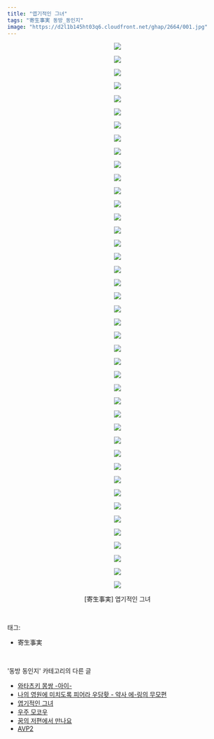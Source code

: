 ```yaml
---
title: "엽기적인 그녀"
tags: "寄生事実 동방_동인지"
image: "https://d2l1b145ht03q6.cloudfront.net/ghap/2664/001.jpg"
---
```

<div class="article">
<p style="text-align: center; clear: none; float: none;"><img src="{{ site.imgserver1 }}/ghap/2664/001.jpg"/></p>
<p style="text-align: center; clear: none; float: none;"><img src="{{ site.imgserver1 }}/ghap/2664/002.jpg"/></p>
<p style="text-align: center; clear: none; float: none;"><img src="{{ site.imgserver1 }}/ghap/2664/003.jpg"/></p>
<p style="text-align: center; clear: none; float: none;"><img src="{{ site.imgserver1 }}/ghap/2664/004.jpg"/></p>
<p style="text-align: center; clear: none; float: none;"><img src="{{ site.imgserver1 }}/ghap/2664/005.jpg"/></p>
<p style="text-align: center; clear: none; float: none;"><img src="{{ site.imgserver1 }}/ghap/2664/006.jpg"/></p>
<p style="text-align: center; clear: none; float: none;"><img src="{{ site.imgserver1 }}/ghap/2664/007.jpg"/></p>
<p style="text-align: center; clear: none; float: none;"><img src="{{ site.imgserver1 }}/ghap/2664/008.jpg"/></p>
<p style="text-align: center; clear: none; float: none;"><img src="{{ site.imgserver1 }}/ghap/2664/009.jpg"/></p>
<p style="text-align: center; clear: none; float: none;"><img src="{{ site.imgserver1 }}/ghap/2664/010.jpg"/></p>
<p style="text-align: center; clear: none; float: none;"><img src="{{ site.imgserver1 }}/ghap/2664/011.jpg"/></p>
<p style="text-align: center; clear: none; float: none;"><img src="{{ site.imgserver1 }}/ghap/2664/012.jpg"/></p>
<p style="text-align: center; clear: none; float: none;"><img src="{{ site.imgserver1 }}/ghap/2664/013.jpg"/></p>
<p style="text-align: center; clear: none; float: none;"><img src="{{ site.imgserver1 }}/ghap/2664/014.jpg"/></p>
<p style="text-align: center; clear: none; float: none;"><img src="{{ site.imgserver1 }}/ghap/2664/015.jpg"/></p>
<p style="text-align: center; clear: none; float: none;"><img src="{{ site.imgserver1 }}/ghap/2664/016.jpg"/></p>
<p style="text-align: center; clear: none; float: none;"><img src="{{ site.imgserver1 }}/ghap/2664/017.jpg"/></p>
<p style="text-align: center; clear: none; float: none;"><img src="{{ site.imgserver1 }}/ghap/2664/018.jpg"/></p>
<p style="text-align: center; clear: none; float: none;"><img src="{{ site.imgserver1 }}/ghap/2664/019.jpg"/></p>
<p style="text-align: center; clear: none; float: none;"><img src="{{ site.imgserver1 }}/ghap/2664/020.jpg"/></p>
<p style="text-align: center; clear: none; float: none;"><img src="{{ site.imgserver1 }}/ghap/2664/021.jpg"/></p>
<p style="text-align: center; clear: none; float: none;"><img src="{{ site.imgserver1 }}/ghap/2664/022.jpg"/></p>
<p style="text-align: center; clear: none; float: none;"><img src="{{ site.imgserver1 }}/ghap/2664/023.jpg"/></p>
<p style="text-align: center; clear: none; float: none;"><img src="{{ site.imgserver1 }}/ghap/2664/024.jpg"/></p>
<p style="text-align: center; clear: none; float: none;"><img src="{{ site.imgserver1 }}/ghap/2664/025.jpg"/></p>
<p style="text-align: center; clear: none; float: none;"><img src="{{ site.imgserver1 }}/ghap/2664/026.jpg"/></p>
<p style="text-align: center; clear: none; float: none;"><img src="{{ site.imgserver1 }}/ghap/2664/027.jpg"/></p>
<p style="text-align: center; clear: none; float: none;"><img src="{{ site.imgserver1 }}/ghap/2664/028.jpg"/></p>
<p style="text-align: center; clear: none; float: none;"><img src="{{ site.imgserver1 }}/ghap/2664/029.jpg"/></p>
<p style="text-align: center; clear: none; float: none;"><img src="{{ site.imgserver1 }}/ghap/2664/030.jpg"/></p>
<p style="text-align: center; clear: none; float: none;"><img src="{{ site.imgserver1 }}/ghap/2664/031.jpg"/></p>
<p style="text-align: center; clear: none; float: none;"><img src="{{ site.imgserver1 }}/ghap/2664/032.jpg"/></p>
<p style="text-align: center; clear: none; float: none;"><img src="{{ site.imgserver1 }}/ghap/2664/033.jpg"/></p>
<p style="text-align: center; clear: none; float: none;"><img src="{{ site.imgserver1 }}/ghap/2664/034.jpg"/></p>
<p style="text-align: center; clear: none; float: none;"><img src="{{ site.imgserver1 }}/ghap/2664/035.jpg"/></p>
<p style="text-align: center; clear: none; float: none;"><img src="{{ site.imgserver1 }}/ghap/2664/036.jpg"/></p>
<p style="text-align: center; clear: none; float: none;"><img src="{{ site.imgserver1 }}/ghap/2664/037.jpg"/></p>
<p style="text-align: center; clear: none; float: none;"><img src="{{ site.imgserver1 }}/ghap/2664/038.jpg"/></p>
<p style="text-align: center; clear: none; float: none;"><img src="{{ site.imgserver1 }}/ghap/2664/039.jpg"/></p>
<p style="text-align: center; clear: none; float: none;"><img src="{{ site.imgserver1 }}/ghap/2664/040.jpg"/></p>
<p style="text-align: center; clear: none; float: none;"><img src="{{ site.imgserver1 }}/ghap/2664/041.jpg"/></p>
<p style="text-align: center; clear: none; float: none;"><img src="{{ site.imgserver1 }}/ghap/2664/042.jpg"/></p>
<p style="text-align: center; clear: none; float: none;">[寄生事実] 엽기적인 그녀</p>
</div><br/>
<div class="tagTrail">
<p>태그: </p>
<ul>
<li>寄生事実</li>
</ul>
</div><br/>
<div class="another">
<p>'동방 동인지' 카테고리의 다른 글</p>
<ul>
<li><a href="/ghap_2666">와타츠키 몽쌍 -아이-</a></li>
<li><a href="/ghap_2665">나의 영원에 미치도록 피어라 우담홧 - 약사 에-링의 무모편</a></li>
<li><a href="/ghap_2664">엽기적인 그녀</a></li>
<li><a href="/ghap_2663">우주 모코우</a></li>
<li><a href="/ghap_2662">꿈의 저편에서 만나요</a></li>
<li><a href="/ghap_2661">AVP2</a></li>
</ul>
</div><br/>
<div class="cb_module cb_fluid">
<div class="cb_wrt cb_profile">
</div><!-- commentList close -->
</div><br/>
